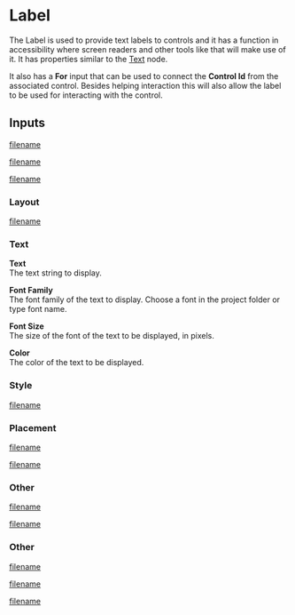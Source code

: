# Label

The Label is used to provide text labels to controls and it has a function in accessibility where screen readers and other tools like that will make use of it. It has properties similar to the [Text](/nodes/visual/text.md) node.

It also has a **For** input that can be used to connect the **Control Id** from the associated control. Besides helping interaction this will also allow the label to be used for interacting with the control.

## Inputs

[filename](./margin-only.md ':include')

[filename](./alignment.md ':include')

[filename](./size-mode-and-dimensions.md ':include')

### Layout

[filename](./position.md ':include')

### Text

**Text**  
The text string to display.

**Font Family**  
The font family of the text to display. Choose a font in the project folder or type font name.

**Font Size**  
The size of the font of the text to be displayed, in pixels.

**Color**  
The color of the text to be displayed.

### Style

[filename](./visibility-styles.md ':include')

### Placement  

[filename](./placement-styles.md ':include')

[filename](./dimension-constraints.md ':include')

### Other

[filename](./pointer-events-and-mounted.md ':include')

[filename](../advanced-style.md ':include')

### Other  
[filename](./child-index-and-this-outputs.md ':include')

[filename](./bounding-box-outputs.md ':include')

[filename](./mounted-outputs.md ':include')





